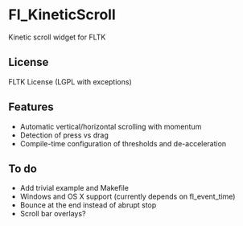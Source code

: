 Fl_KineticScroll
================

Kinetic scroll widget for FLTK

License
-------

FLTK License (LGPL with exceptions)

Features
--------

* Automatic vertical/horizontal scrolling with momentum
* Detection of press vs drag
* Compile-time configuration of thresholds and de-acceleration

To do
-----

* Add trivial example and Makefile
* Windows and OS X support (currently depends on fl_event_time)
* Bounce at the end instead of abrupt stop
* Scroll bar overlays?


